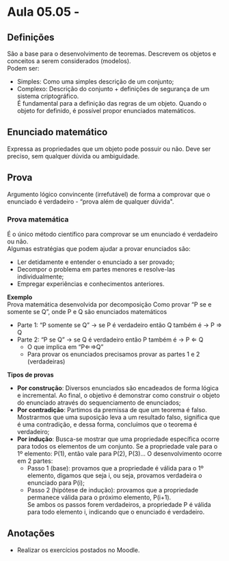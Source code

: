 # Aula 05.05 - 
## Definições
São a base para o desenvolvimento de teoremas. Descrevem os objetos e conceitos a serem considerados (modelos).  
Podem ser:
* Simples: Como uma simples descrição de um conjunto;
* Complexo: Descrição do conjunto + definições de segurança de um sistema criptográfico.  
É fundamental para a definição das regras de um objeto. Quando o objeto for definido, é possível propor enunciados matemáticos.  

## Enunciado matemático
Expressa as propriedades que um objeto pode possuir ou não. Deve ser preciso, sem qualquer dúvida ou ambiguidade.

## Prova
Argumento lógico convincente (irrefutável) de forma a comprovar que o enunciado é verdadeiro - “prova além de qualquer dúvida".

### Prova matemática
É o único método científico para comprovar se um enunciado é verdadeiro ou não.  
Algumas estratégias que podem ajudar a provar enunciados são:
* Ler detidamente e entender o enunciado a ser provado;
* Decompor o problema em partes menores e resolve-las individualmente;
* Empregar experiências e conhecimentos anteriores.  

**Exemplo**  
Prova matemática desenvolvida por decomposição
Como provar “P se e somente se Q”, onde P e Q são enunciados matemáticos
* Parte 1: 
“P somente se Q” -> se P é verdadeiro então Q também é -> P ⇒ Q
* Parte 2: 
“P se Q” -> se Q é verdadeiro então P também é -> P ⇐ Q
  * O que implica em “P⇐⇒Q”
  * Para provar os enunciados precisamos provar as partes 1 e 2 (verdadeiras)

**Tipos de provas**  
* **Por construção**: Diversos enunciados são encadeados de forma lógica e incremental. Ao final, o objetivo é demonstrar como construir o objeto do enunciado através do 
sequenciamento de enunciados;
* **Por contradição**: Partimos da premissa de que um teorema é falso. Mostrarmos que uma suposição leva a um resultado falso, significa que é uma contradição, e dessa forma, concluímos que o teorema é verdadeiro;
* **Por indução**: Busca-se mostrar que uma propriedade específica ocorre para todos os elementos de um conjunto. Se a propriedade vale para o 1º elemento: P(1), então vale para P(2), P(3)... O desenvolvimento ocorre em 2 partes:
  * Passo 1 (base): provamos que a propriedade é válida para o 1º elemento, digamos que seja i, ou seja, provamos verdadeira o enunciado para P(i);
  * Passo 2 (hipótese de indução): provamos que a propriedade permanece válida para o próximo elemento, P(i+1).  
Se ambos os passos forem verdadeiros, a propriedade P é válida para todo elemento i, indicando que o enunciado é verdadeiro.

## Anotações
* Realizar os exercícios postados no Moodle.